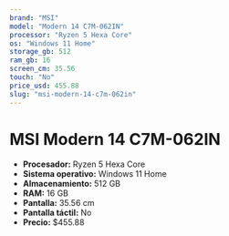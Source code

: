 ```yaml
---
brand: "MSI"
model: "Modern 14 C7M-062IN"
processor: "Ryzen 5 Hexa Core"
os: "Windows 11 Home"
storage_gb: 512
ram_gb: 16
screen_cm: 35.56
touch: "No"
price_usd: 455.88
slug: "msi-modern-14-c7m-062in"
---
```


# MSI Modern 14 C7M-062IN

- **Procesador:** Ryzen 5 Hexa Core
- **Sistema operativo:** Windows 11 Home
- **Almacenamiento:** 512 GB
- **RAM:** 16 GB
- **Pantalla:** 35.56 cm
- **Pantalla táctil:** No
- **Precio:** $455.88
